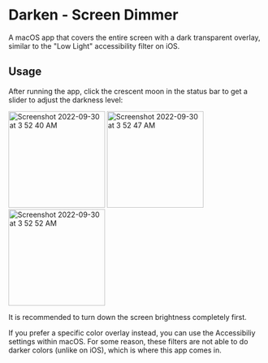 # Darken - Screen Dimmer
A macOS app that covers the entire screen with a dark transparent overlay, similar to the "Low Light" accessibility filter on iOS.

## Usage
After running the app, click the crescent moon in the status bar to get a slider to adjust the darkness level:

<img width="190" alt="Screenshot 2022-09-30 at 3 52 40 AM" src="https://user-images.githubusercontent.com/2467473/193220831-7632e20b-9bdd-4881-a46b-c267f8adb22e.png"> <img width="190" alt="Screenshot 2022-09-30 at 3 52 47 AM" src="https://user-images.githubusercontent.com/2467473/193220844-9943fae1-7d2b-4734-946a-6a615a487a43.png"> <img width="190" alt="Screenshot 2022-09-30 at 3 52 52 AM" src="https://user-images.githubusercontent.com/2467473/193220856-6290492d-d1d5-4561-a8b2-6c4e2583da76.png">


It is recommended to turn down the screen brightness completely first.

If you prefer a specific color overlay instead, you can use the Accessibiliy settings within macOS. For some reason, these filters are not able to do darker colors (unlike on iOS), which is where this app comes in.
